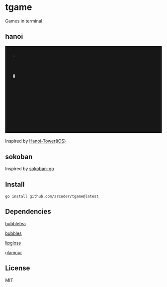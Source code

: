 # tgame

Games in terminal

## hanoi

![hanoi](./hanoi.gif)

Inspired by [Hanoi-Tower(iOS)](https://github.com/zrcoder/Hanoi-Tower)

## sokoban

Inspired by [sokoban-go](https://github.com/rn2dy/sokoban-go)

## Install

```shell
go install github.com/zrcoder/tgame@latest
```

## Dependencies

[bubbletea](https://github.com/charmbracelet/bubbletea)

[bubbles](https://github.com/charmbracelet/bubbles)

[lipgloss](https://github.com/charmbracelet/lipgloss)

[glamour](https://github.com/charmbracelet/glamour )

## License

MIT
